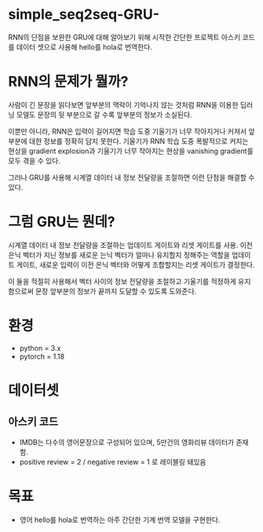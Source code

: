 # simple_seq2seq-GRU-
RNN의 단점을 보완한 GRU에 대해 알아보기 위해 시작한 간단한 프로젝트
아스키 코드를 데이터 셋으로 사용해 hello를 hola로 번역한다.

# RNN의 문제가 뭘까?
사람이 긴 문장을 읽다보면 앞부분의 맥락이 기억나지 않는 것처럼
RNN을 이용한 딥러닝 모델도 문장의 뒷 부분으로 갈 수록 앞부분의 정보가 소실된다.

이뿐만 아니라, RNN은 입력이 길어지면 학습 도중 기울기가 너무 작아지거나 커져서 앞부분에 대한 정보를 정확히 담지 못한다.
기울기가 RNN 학습 도중 폭발적으로 커지는 현상을 gradient explosion과
기울기가 너무 작아지는 현상을 vanishing gradient를 모두 겪을 수 있다.

그러나 GRU를 사용해 시계열 데이터 내 정보 전달량을 조절하면 이런 단점을 해결할 수 있다.

# 그럼 GRU는 뭔데?
시계열 데이터 내 정보 전달량을 조절하는 업데이트 게이트와 리셋 게이트를 사용.
이전 은닉 벡터가 지닌 정보를 새로운 는닉 벡터가 얼마나 유지할지 정해주는 역할을 업데이트 게이트,
새로운 입력이 이전 은닉 벡터와 어떻게 조합할지는 리셋 게이트가 결정한다.

이 둘을 적절히 사용해서 벡터 사이의 정보 전달량을 조절하고 기울기를 적정하게 유지함으로써 문장 앞부분의 정보가 끝까지 도달할 수 있도록 도와준다.

# 환경
- python = 3.x
- pytorch = 1.18

# 데이터셋
## 아스키 코드
- IMDB는 다수의 영어문장으로 구성되어 있으며, 5만건의 영화리뷰 데이터가 존재함.
- positive review = 2 / negative review = 1 로 레이블링 돼있음

# 목표
- 영어 hello를 hola로 번역하는 아주 간단한 기계 번역 모델을 구현한다.
